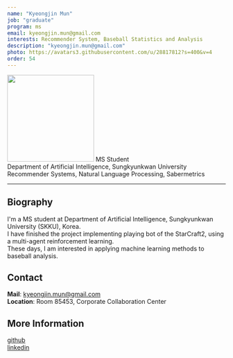 ```yaml
---
name: "Kyeongjin Mun"
job: "graduate"
program: ms
email: kyeongjin.mun@gmail.com
interests: Recommender System, Baseball Statistics and Analysis
description: "kyeongjin.mun@gmail.com"
photo: https://avatars3.githubusercontent.com/u/28817812?s=400&v=4
order: 54
---
```


<!-- Post name should be this form: name.md
        For example, Gildong Hong.md -->

<!-- Fill the contents where --Fill-- exists -->
<!-- The example is in '_authors/Jongwuk Lee.md' or '_authors/Jiwoo Kim.md'>

<!-- For 'name' front matter, follow this format: Gildong Hong -->
<!-- For 'job' front matter, choose the one of these: professor / graduate / undergraduate / alumni -->
<!-- For 'description' front matter, write down your email address and areas of interests.
        Email address is nessecary for graduate students.
        Follow this format: example@skku.edu / Computer Science -->

<img src="https://avatars1.githubusercontent.com/u/28817812?s=460&u=ce7594b22ffae5b85fbb968990adde0672c06def&v=4" width="200" height="200">
MS Student<br>Department of Artificial Intelligence, Sungkyunkwan University
<br>
Recommender Systems, Natural Language Processing, Sabermetrics

<!-- If you have a photo, then write that url in (). Photo can be anything with 200x200 size. -->
<!-- Fill the position, institution/department, interests
        For example, Graduate Student<br>Department of Software, Sungkyunkwan University<br>Recommender Systems, Natural Language Processing, Neuroimaging Analysis and Understanding -->

<hr>

## Biography
I'm a MS student at Department of Artificial Intelligence, Sungkyunkwan University (SKKU), Korea. <br>
I have finished the project implementing playing bot of the StarCraft2, using a multi-agent reinforcement learning. <br>
These days, I am interested in applying machine learning methods to baseball analysis.
<!--Also, I am interested in contextual bandit problem and RL-based language generation. -->
<!-- Write your own biography contents. -->

## Contact
**Mail**: kyeongjin.mun@gmail.com <!-- Write your own email address -->
<br>
**Location**: Room 85453, Corporate Collaboration Center <!-- 85453 or your location address -->

## More Information
[github](https://github.com/moon0331)
<br>
[linkedin](https://www.linkedin.com/in/kjmoon)

<!-- If you have some personal websites, then write the url here. -->
<!-- If you don't have them, then remove a line '[Persoal Website](--Fill--)' -->
